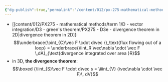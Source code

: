 ```yaml
---
{"dg-publish":true,"permalink":"/content/012/px-275-mathematical-methods/term-1/e-stoke-s-theorem-and-the-divergence-theorem/px-275-e2a-divergence-theorem/","noteIcon":"1","created":"2024-11-25T10:50:32.000+00:00","updated":"2025-02-09T13:34:45.276+00:00"}
---
```


- [[content/012/PX275 - mathematical methods/term 1/D - vector integration/D3 - green's theorem/PX275 - D3e - divergence theorem in 2D\|divergence theorem in 2D]]: 
$$\underbrace{\oint_{C}\vec F \cdot d\vec r}_\text{flux flowing out of a loop} = \underbrace{\iint_R \vec\nabla \cdot \vec F \,dA}_{\text{divergence integrated over area }R}$$
- in 3D, **the divergence theorem**: 
$$\boxed {\iint_{S}\vec F \cdot d\vec s = \iiint_{V} (\vec\nabla \cdot \vec F)\, dV}$$
